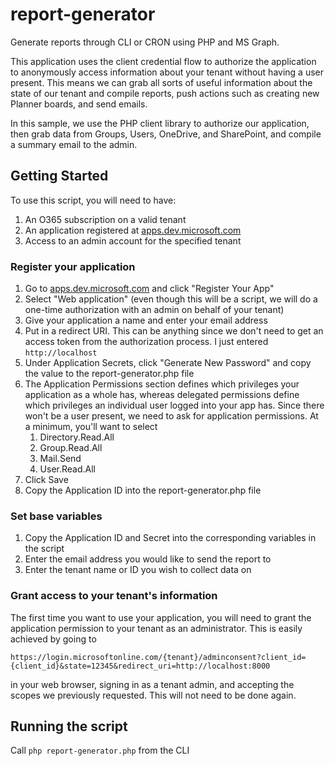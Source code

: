 # report-generator
Generate reports through CLI or CRON using PHP and MS Graph.

This application uses the client credential flow to authorize the application to anonymously access information about your tenant without having a user present. This means we can grab all sorts of useful information about the state of our tenant and compile reports, push actions such as creating new Planner boards, and send emails.

In this sample, we use the PHP client library to authorize our application, then grab data from Groups, Users, OneDrive, and SharePoint, and compile a summary email to the admin.

## Getting Started
To use this script, you will need to have:
1. An O365 subscription on a valid tenant
2. An application registered at [apps.dev.microsoft.com](apps.dev.microsoft.com)
3. Access to an admin account for the specified tenant

### Register your application
1. Go to [apps.dev.microsoft.com](apps.dev.microsoft.com) and click "Register Your App"
2. Select "Web application" (even though this will be a script, we will do a one-time authorization with an admin on behalf of your tenant)
3. Give your application a name and enter your email address
4. Put in a redirect URI. This can be anything since we don't need to get an access token from the authorization process. I just entered ```http://localhost```
5. Under Application Secrets, click "Generate New Password" and copy the value to the report-generator.php file
6. The Application Permissions section defines which privileges your application as a whole has, whereas delegated permissions define which privileges an individual user logged into your app has. Since there won't be a user present, we need to ask for application permissions. At a minimum, you'll want to select
    1. Directory.Read.All
    2. Group.Read.All
    3. Mail.Send
    4. User.Read.All
7. Click Save
8. Copy the Application ID into the report-generator.php file

### Set base variables
1. Copy the Application ID and Secret into the corresponding variables in the script
2. Enter the email address you would like to send the report to
3. Enter the tenant name or ID you wish to collect data on

### Grant access to your tenant's information
The first time you want to use your application, you will need to grant the application permission to your tenant as an administrator. This is easily achieved by going to 

```https://login.microsoftonline.com/{tenant}/adminconsent?client_id={client_id}&state=12345&redirect_uri=http://localhost:8000```

in your web browser, signing in as a tenant admin, and accepting the scopes we previously requested. This will not need to be done again.

## Running the script
Call ```php report-generator.php``` from the CLI
